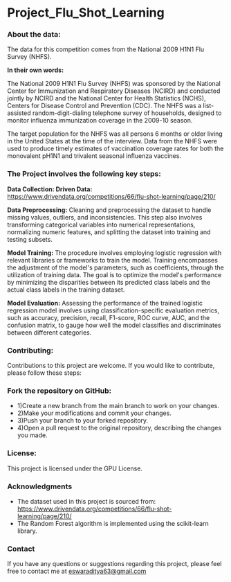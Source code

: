 # Project_Flu_Shot_Learning

### About the data:
The data for this competition comes from the National 2009 H1N1 Flu Survey (NHFS).

**In their own words:**

The National 2009 H1N1 Flu Survey (NHFS) was sponsored by the National Center for Immunization and Respiratory Diseases (NCIRD) and conducted jointly by NCIRD and the National Center for Health Statistics (NCHS), Centers for Disease Control and Prevention (CDC). The NHFS was a list-assisted random-digit-dialing telephone survey of households, designed to monitor influenza immunization coverage in the 2009-10 season.

The target population for the NHFS was all persons 6 months or older living in the United States at the time of the interview. Data from the NHFS were used to produce timely estimates of vaccination coverage rates for both the monovalent pH1N1 and trivalent seasonal influenza vaccines.

### The Project involves the following key steps:

**Data Collection: Driven Data:** https://www.drivendata.org/competitions/66/flu-shot-learning/page/210/

**Data Preprocessing:** Cleaning and preprocessing the dataset to handle missing values, outliers, and inconsistencies. This step also involves transforming categorical variables into numerical representations, normalizing numeric features, and splitting the dataset into training and testing subsets.

**Model Training:** The procedure involves employing logistic regression with relevant libraries or frameworks to train the model. Training encompasses the adjustment of the model's parameters, such as coefficients, through the utilization of training data. The goal is to optimize the model's performance by minimizing the disparities between its predicted class labels and the actual class labels in the training dataset.

**Model Evaluation:** Assessing the performance of the trained logistic regression model involves using classification-specific evaluation metrics, such as accuracy, precision, recall, F1-score, ROC curve, AUC, and the confusion matrix, to gauge how well the model classifies and discriminates between different categories.
### Contributing:
Contributions to this project are welcome. If you would like to contribute, please follow these steps:

### Fork the repository on GitHub:
- 1)Create a new branch from the main branch to work on your changes.
- 2)Make your modifications and commit your changes.
- 3)Push your branch to your forked repository.
- 4)Open a pull request to the original repository, describing the changes you made.

### License:
This project is licensed under the GPU License.

### Acknowledgments
- The dataset used in this project is sourced from: https://www.drivendata.org/competitions/66/flu-shot-learning/page/210/
- The Random Forest algorithm is implemented using the scikit-learn library.

### Contact
If you have any questions or suggestions regarding this project, please feel free to contact me at eswaraditya63@gmail.com
